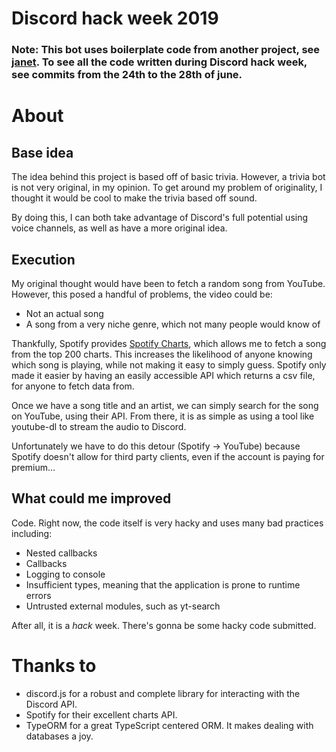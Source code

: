 # Discord hack week 2019
### **Note:** This bot uses boilerplate code from another project, see [janet](https://github.com/janetbot/bot). To see all the code written during Discord hack week, see commits from the 24th to the 28th of june.

# About
## Base idea
The idea behind this project is based off of basic trivia. However, a trivia bot is not very original, in my opinion. To get around my problem of originality, I thought it would be cool to make the trivia based off sound. 

By doing this, I can both take advantage of Discord's full potential using voice channels, as well as have a more original idea.

## Execution
My original thought would have been to fetch a random song from YouTube. However, this posed a handful of problems, the video could be:
* Not an actual song
* A song from a very niche genre, which not many people would know of


Thankfully, Spotify provides [Spotify Charts](https://spotifycharts.com/), which allows me to fetch a song from the top 200 charts. This increases the likelihood of anyone knowing which song is playing, while not making it easy to simply guess. Spotify only made it easier by having an easily accessible API which returns a csv file, for anyone to fetch data from.

Once we have a song title and an artist, we can simply search for the song on YouTube, using their API. From there, it is as simple as using a tool like youtube-dl to stream the audio to Discord. 

Unfortunately we have to do this detour (Spotify -> YouTube) because Spotify doesn't allow for third party clients, even if the account is paying for premium...

## What could me improved
Code. Right now, the code itself is very hacky and uses many bad practices including: 
* Nested callbacks
* Callbacks
* Logging to console
* Insufficient types, meaning that the application is prone to runtime errors
* Untrusted external modules, such as yt-search

After all, it is a *hack* week. There's gonna be some hacky code submitted.


# Thanks to
* discord.js for a robust and complete library for interacting with the Discord API.
* Spotify for their excellent charts API.
* TypeORM for a great TypeScript centered ORM. It makes dealing with databases a joy.

